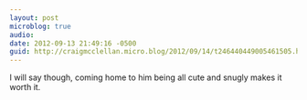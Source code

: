 ```yaml
---
layout: post
microblog: true
audio: 
date: 2012-09-13 21:49:16 -0500
guid: http://craigmcclellan.micro.blog/2012/09/14/t246440449005461505.html
---
```

I will say though, coming home to him being all cute and snugly makes it worth it.
